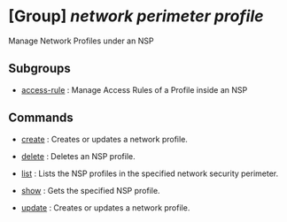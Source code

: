 # [Group] _network perimeter profile_

Manage Network Profiles under an NSP

## Subgroups

- [access-rule](/Commands/network/perimeter/profile/access-rule/readme.md)
: Manage Access Rules of a Profile inside an NSP

## Commands

- [create](/Commands/network/perimeter/profile/_create.md)
: Creates or updates a network profile.

- [delete](/Commands/network/perimeter/profile/_delete.md)
: Deletes an NSP profile.

- [list](/Commands/network/perimeter/profile/_list.md)
: Lists the NSP profiles in the specified network security perimeter.

- [show](/Commands/network/perimeter/profile/_show.md)
: Gets the specified NSP profile.

- [update](/Commands/network/perimeter/profile/_update.md)
: Creates or updates a network profile.
